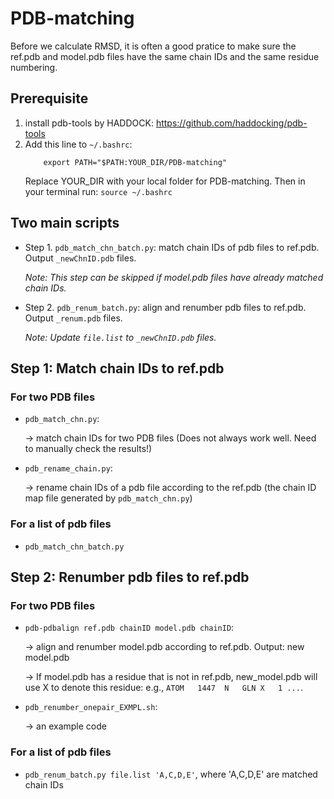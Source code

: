 # PDB-matching


Before we calculate RMSD, it is often a good pratice to make sure the ref.pdb
and model.pdb files have the same chain IDs and the same residue numbering.

## Prerequisite
1. install pdb-tools by HADDOCK: https://github.com/haddocking/pdb-tools
2. Add this line to `~/.bashrc`:
   ```
       export PATH="$PATH:YOUR_DIR/PDB-matching"
   ```
   Replace YOUR_DIR with your local folder for PDB-matching.
   Then in your terminal run:
   ```source ~/.bashrc```
   

## Two main scripts
- Step 1. `pdb_match_chn_batch.py`: match chain IDs of pdb files to ref.pdb.
  Output `_newChnID.pdb` files.

  *Note: This step can be skipped if model.pdb files have already matched chain IDs.*

- Step 2. `pdb_renum_batch.py`: align and renumber pdb files to ref.pdb. Output
  `_renum.pdb` files.

  *Note: Update `file.list` to `_newChnID.pdb` files.*

## Step 1: Match chain IDs to ref.pdb

### For two PDB files
- `pdb_match_chn.py`:

    -> match chain IDs for two PDB files (Does not always work well. Need to
    manually check the results!)
    
- `pdb_rename_chain.py`:

    -> rename chain IDs of a pdb file according to the ref.pdb (the chain ID map file generated by `pdb_match_chn.py`)

### For a list of pdb files
- `pdb_match_chn_batch.py`


## Step 2: Renumber pdb files to ref.pdb

### For two PDB files
- `pdb-pdbalign ref.pdb chainID model.pdb chainID`:  

    -> align and renumber model.pdb according to ref.pdb. Output: new model.pdb
    
    -> If model.pdb has a residue that is not in ref.pdb, new_model.pdb will use X to denote this residue: e.g., `ATOM   1447  N   GLN X   1 ...`.
- `pdb_renumber_onepair_EXMPL.sh`:  

    -> an example code

### For a list of pdb files
- `pdb_renum_batch.py file.list 'A,C,D,E'`, where 'A,C,D,E' are matched chain IDs

